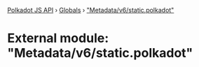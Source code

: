 [Polkadot JS API](../README.md) › [Globals](../globals.md) › ["Metadata/v6/static.polkadot"](_metadata_v6_static_polkadot_.md)

# External module: "Metadata/v6/static.polkadot"


